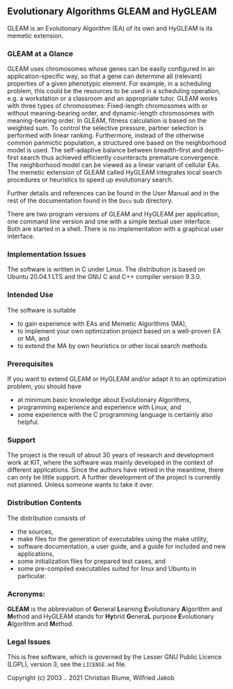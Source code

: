 ## Evolutionary Algorithms GLEAM and HyGLEAM

GLEAM is an Evolutionary Algorithm (EA) of its own and HyGLEAM is its memetic extension. 

### GLEAM at a Glance
GLEAM uses chromosomes whose genes can be easily configured in an application-specific way, so that a 
gene can determine all (relevant) properties of a given phenotypic element. For example, in a scheduling 
problem, this could be the resources to be used in a scheduling operation, e.g. a workstation or a 
classroom and an appropriate tutor. GLEAM works with three types of chromosomes: Fixed-length chromosomes 
with or without meaning-bearing order, and dynamic-length chromosomes with meaning-bearing order. 
In GLEAM, fitness calculation is based on the weighted sum. To control the selective pressure, partner 
selection is performed with linear ranking. Furthermore, instead of the otherwise common panmictic 
population, a structured one based on the neighborhood model is used. The self-adaptive balance between 
breadth-first and depth-first search thus achieved efficiently counteracts premature convergence. The 
neighborhood model can be viewed as a linear variant of cellular EAs. The memetic extension of GLEAM 
called HyGLEAM integrates local search procedures or heuristics to speed up evolutionary search.

Further details and references can be found in the User Manual and in the rest of the documentation found 
in the `Docu` sub directory.

There are two program versions of GLEAM and HyGLEAM per application, one command line version and one with a simple 
textual user interface. Both are started in a shell. There is no implementation with a graphical user 
interface.

### Implementation Issues
The software is written in C under Linux. The distribution is based on Ubuntu 20.04.1 LTS and the GNU C and 
C++ compiler version 9.3.0. 

### Intended Use
The software is suitable 
* to gain experience with EAs and Memetic Algorithms (MA), 
* to implement your own optimization project based on a well-proven EA or MA, and
* to extend the MA by own heuristics or other local search methods.

### Prerequisites
If you want to extend GLEAM or HyGLEAM and/or adapt it to an optimization problem, you should have
* at minimum basic knowledge about Evolutionary Algorithms,
* programming experience and experience with Linux, and
* some experience with the C programming language is certainly also helpful.

### Support
The project is the result of about 30 years of research and development work at KIT, where the software 
was mainly developed in the context of different applications. Since the authors have retired in the 
meantime, there can only be little support. A further development of the project is currently not planned. 
Unless someone wants to take it over.

### Distribution Contents
The distribution consists of 
* the sources, 
* make files for the generation of executables using the make utility, 
* software documentation, a user guide, and a guide for included and new applications, 
* some initialization files for prepared test cases, and 
* some pre-compiled executables suited for linux and Ubuntu in particular.

### Acronyms:
**GLEAM** is the abbreviation of **G**eneral **L**earning **E**volutionary **A**lgorithm and **M**ethod and 
HyGLEAM stands for 
**Hy**brid **G**enera**L** purpose **E**volutionary **A**lgorithm and **M**ethod.

### Legal Issues
This is free software, which is governed by the Lesser GNU Public Licence (LGPL), version 3, see the 
`LICENSE.md` file.

Copyright (c) 2003 .. 2021  Christian Blume, Wilfried Jakob

